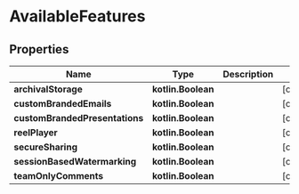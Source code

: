 
# AvailableFeatures

## Properties
| Name | Type | Description | Notes |
| ------------ | ------------- | ------------- | ------------- |
| **archivalStorage** | **kotlin.Boolean** |  |  [optional] |
| **customBrandedEmails** | **kotlin.Boolean** |  |  [optional] |
| **customBrandedPresentations** | **kotlin.Boolean** |  |  [optional] |
| **reelPlayer** | **kotlin.Boolean** |  |  [optional] |
| **secureSharing** | **kotlin.Boolean** |  |  [optional] |
| **sessionBasedWatermarking** | **kotlin.Boolean** |  |  [optional] |
| **teamOnlyComments** | **kotlin.Boolean** |  |  [optional] |



